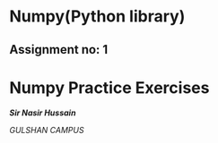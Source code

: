 # Numpy(Python library)

## Assignment no: 1

# Numpy Practice Exercises

***Sir Nasir Hussain***

*GULSHAN CAMPUS*
